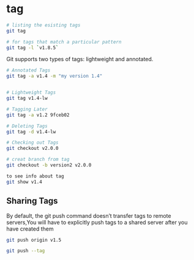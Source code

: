 # tag

```bash
# listing the esisting tags
git tag

# for tags that match a particular pattern
git tag -l `v1.8.5`


```

Git supports two types of tags: lightweight and annotated.

```bash
# Annotated Tags
git tag -a v1.4 -m "my version 1.4"


# Lightweight Tags
git tag v1.4-lw

# Tagging Later
git tag -a v1.2 9fceb02

# Deleting Tags
git tag -d v1.4-lw

# Checking out Tags
git checkout v2.0.0

# creat branch from tag
git checkout -b version2 v2.0.0
```

```bash
to see info about tag
git show v1.4
```

## Sharing Tags

By default, the git push command doesn’t transfer tags to remote servers,You will have to explicitly
push tags to a shared server after you have created them

```bash
git push origin v1.5

git push --tag
```
